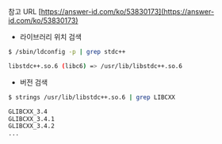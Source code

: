 
참고 URL
[https://answer-id.com/ko/53830173](https://answer-id.com/ko/53830173)

- 라이브러리 위치 검색

```bash
$ /sbin/ldconfig -p | grep stdc++

libstdc++.so.6 (libc6) => /usr/lib/libstdc++.so.6
```

- 버전 검색

```bash
$ strings /usr/lib/libstdc++.so.6 | grep LIBCXX

GLIBCXX_3.4
GLIBCXX_3.4.1
GLIBCXX_3.4.2
...
```